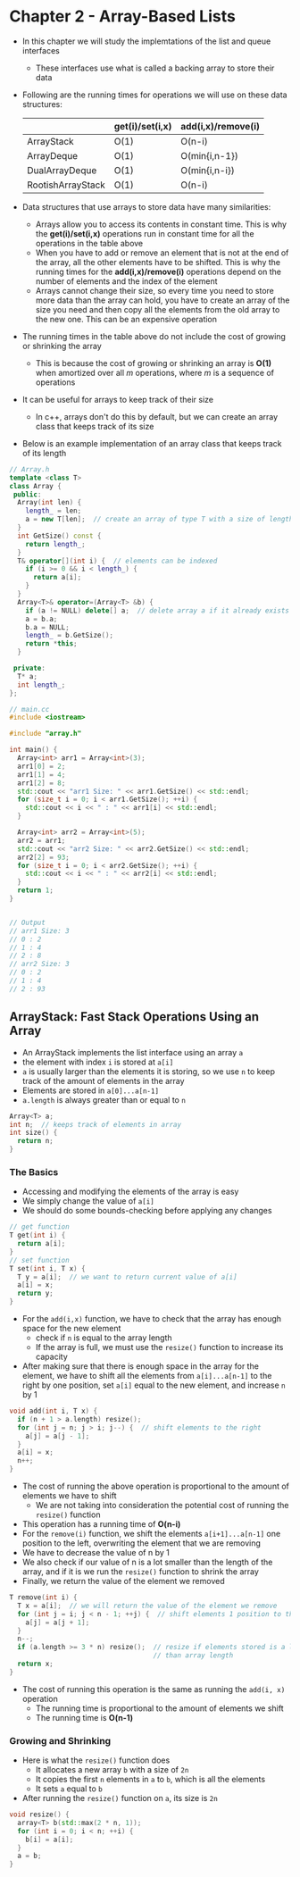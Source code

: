 # Chapter 2 - Array-Based Lists

* In this chapter we will study the implemtations of the list and queue interfaces
  * These interfaces use what is called a backing array to store their data
* Following are the running times for operations we will use on these data structures:

  |  | get(i)/set(i,x) | add(i,x)/remove(i) |
  | --- | --- | --- |
  | ArrayStack  | O(1) | O(n-i) |
  | ArrayDeque | O(1) | O(min{i,n-1}) |
  | DualArrayDeque | O(1) | O(min{i,n-i}) |
  | RootishArrayStack | O(1) | O(n-i) |

* Data structures that use arrays to store data have many similarities:
  * Arrays allow you to access its contents in constant time. This is why the **get(i)/set(i,x)** operations run in constant time for all the operations in the table above
  * When you have to add or remove an element that is not at the end of the array, all the other elements have to be shifted. This is why the running times for the **add(i,x)/remove(i)** operations depend on the number of elements and the index of the element
  * Arrays cannot change their size, so every time you need to store more data than the array can hold, you have to create an array of the size you need and then copy all the elements from the old array to the new one. This can be an expensive operation
* The running times in the table above do not include the cost of growing or shrinking the array
  * This is because the cost of growing or shrinking an array is **O(1)** when amortized over all *m* operations, where *m* is a sequence of operations
* It can be useful for arrays to keep track of their size
  * In c++, arrays don't do this by default, but we can create an array class that keeps track of its size
* Below is an example implementation of an array class that keeps track of its length
```cpp
// Array.h
template <class T> 
class Array {
 public:
  Array(int len) {
    length_ = len;
    a = new T[len];  // create an array of type T with a size of length
  }
  int GetSize() const {
    return length_;
  }
  T& operator[](int i) {  // elements can be indexed
    if (i >= 0 && i < length_) {
      return a[i];
    }
  }
  Array<T>& operator=(Array<T> &b) {
    if (a != NULL) delete[] a;  // delete array a if it already exists
    a = b.a;
    b.a = NULL;
    length_ = b.GetSize();
    return *this;
  }

 private:
  T* a;
  int length_;
};
```

```cpp
// main.cc
#include <iostream>

#include "array.h"

int main() {
  Array<int> arr1 = Array<int>(3);
  arr1[0] = 2;
  arr1[1] = 4;
  arr1[2] = 8;
  std::cout << "arr1 Size: " << arr1.GetSize() << std::endl;
  for (size_t i = 0; i < arr1.GetSize(); ++i) {
    std::cout << i << " : " << arr1[i] << std::endl;
  }

  Array<int> arr2 = Array<int>(5);
  arr2 = arr1;
  std::cout << "arr2 Size: " << arr2.GetSize() << std::endl;
  arr2[2] = 93;
  for (size_t i = 0; i < arr2.GetSize(); ++i) {
    std::cout << i << " : " << arr2[i] << std::endl;
  }
  return 1;
}


// Output
// arr1 Size: 3
// 0 : 2
// 1 : 4
// 2 : 8
// arr2 Size: 3
// 0 : 2
// 1 : 4
// 2 : 93
```

## ArrayStack: Fast Stack Operations Using an Array

* An ArrayStack implements the list interface using an array ```a```
* the element with index ```i``` is stored at ```a[i]```
* ```a``` is usually larger than the elements it is storing, so we use ```n``` to keep track of the amount of elements in the array
* Elements are stored in ```a[0]...a[n-1]```
* ```a.length``` is always greater than or equal to ```n```

```cpp
Array<T> a;
int n;  // keeps track of elements in array
int size() {
  return n;
}
```

### The Basics

* Accessing and modifying the elements of the array is easy
* We simply change the value of ```a[i]```
* We should do some bounds-checking before applying any changes

```cpp
// get function
T get(int i) {
  return a[i];
}
// set function
T set(int i, T x) {
  T y = a[i];  // we want to return current value of a[i]
  a[i] = x;
  return y;
}
```

* For the ```add(i,x)``` function, we have to check that the array has enough space for the new element
  * check if ```n``` is equal to the array length
  * If the array is full, we must use the ```resize()``` function to increase its capacity
* After making sure that there is enough space in the array for the element, we have to shift all the elements from ```a[i]...a[n-1]``` to the right by one position, set ```a[i]``` equal to the new element, and increase ```n``` by 1

```cpp
void add(int i, T x) {
  if (n + 1 > a.length) resize();
  for (int j = n; j > i; j--) {  // shift elements to the right
    a[j] = a[j - 1];
  }
  a[i] = x;
  n++;
}
```
* The cost of running the above operation is proportional to the amount of elements we have to shift
  * We are not taking into consideration the potential cost of running the ```resize()``` function
* This operation has a running time of **O(n-i)**
* For the ```remove(i)``` function, we shift the elements ```a[i+1]...a[n-1]``` one position to the left, overwriting the element that we are removing
* We have to decrease the value of n by 1
* We also check if our value of n is a lot smaller than the length of the array, and if it is we run the ```resize()``` function to shrink the array
* Finally, we return the value of the element we removed
```cpp
T remove(int i) {
  T x = a[i];  // we will return the value of the element we remove
  for (int j = i; j < n - 1; ++j) {  // shift elements 1 position to the left
    a[j] = a[j + 1];
  }
  n--;
  if (a.length >= 3 * n) resize();  // resize if elements stored is a lot smaller
                                    // than array length
  return x;
}
```
* The cost of running this operation is the same as running the ```add(i, x)``` operation
  * The running time is proportional to the amount of elements we shift
  * The running time is **O(n-1)**
  
### Growing and Shrinking

* Here is what the ```resize()``` function does
  * It allocates a new array ```b``` with a size of ```2n```
  * It copies the first ```n``` elements in ```a``` to ```b```, which is all the elements
  * It sets ```a``` equal to ```b```
* After running the ```resize()``` function on ```a```, its size is ```2n```

```cpp
void resize() {
  array<T> b(std::max(2 * n, 1));
  for (int i = 0; i < n; ++i) {
    b[i] = a[i];
  }
  a = b;
}
```
